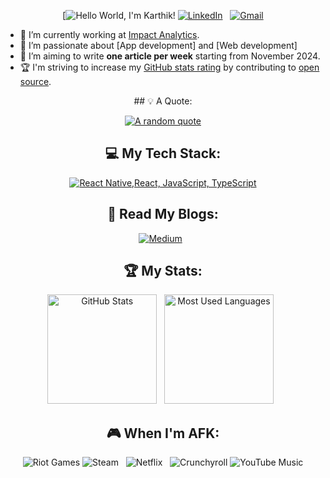<div align="center">

[![Hello World, I'm Karthik!](https://github.com/sijju)
[![LinkedIn](https://skillicons.dev/icons?i=linkedin)](https://www.linkedin.com/in/karthikmutyala/) &nbsp;
[![Gmail](https://skillicons.dev/icons?i=gmail)](mailto:karthik.msv1234@gmail.com?subject=Hello%20Jasper,%20From%20Github)

</div>

- 🔭 I’m currently working at [Impact Analytics](https://www.linkedin.com/company/impact-analytics/).
- 🌱 I’m passionate about [App development] and [Web development]
- 📝 I’m aiming to write **one article per week** starting from November 2024.
- 🏆 I'm striving to increase my [GitHub stats rating](#🏆-my-stats) by contributing to [open source](https://opensource.com/resources/what-open-source).

<div align="center">
## 💡 A Quote:
  
  [![A random quote](https://quotes-github-readme.vercel.app/api?type=horizontal&theme=dark)](https://github.com/piyushsuthar/github-readme-quotes)

  ## 💻 My Tech Stack:
  
  [![React Native,React, JavaScript, TypeScript](https://skillicons.dev/icons?i=react,react,js,ts)](https://skillicons.dev)

  ## 📖 Read My Blogs:

<p>
    <a target="_blank"href="https://medium.com/@karthiksijju"><img alt="Medium" src="https://img.shields.io/badge/Medium-12100E?style=for-the-badge&logo=medium&logoColor=white" /></a>&nbsp;&nbsp;
</p>

## 🏆 My Stats:

<p>
    <img height=175 alt="GitHub Stats" src="https://github-readme-stats.vercel.app/api?username=sijju&show_icons=true&count_private=true&theme=dark" />&nbsp;&nbsp;
    <img height=175 alt="Most Used Languages" src="https://github-readme-stats.vercel.app/api/top-langs/?username=sijju&layout=compact&theme=dark" />&nbsp;&nbsp;
</p>

  ## 🎮 When I'm AFK:

![Riot Games](https://img.shields.io/badge/riotgames-D32936.svg?style=for-the-badge&logo=riotgames&logoColor=white)
![Steam](https://img.shields.io/badge/steam-%23000000.svg?style=for-the-badge&logo=steam&logoColor=white) &nbsp;
![Netflix](https://img.shields.io/badge/Netflix-E50914?style=for-the-badge&logo=netflix&logoColor=white) &nbsp;
![Crunchyroll](https://img.shields.io/badge/Crunchyroll-F47521?style=for-the-badge&logo=crunchyroll&logoColor=white)
![YouTube Music](https://img.shields.io/badge/YouTube_Music-FF0000?style=for-the-badge&logo=youtube-music&logoColor=white)

</div>


